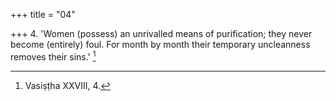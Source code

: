 +++
title = "04"

+++
4. 'Women (possess) an unrivalled means of purification; they never become (entirely) foul. For month by month their temporary uncleanness removes their sins.' [^4] 


[^4]:  Vasiṣṭha XXVIII, 4.
